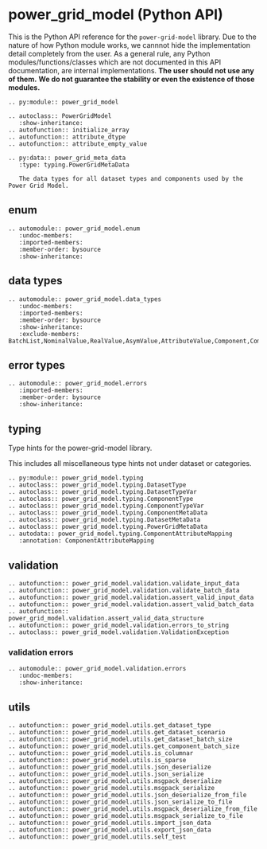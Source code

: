 <!--
SPDX-FileCopyrightText: Contributors to the Power Grid Model project <powergridmodel@lfenergy.org>

SPDX-License-Identifier: MPL-2.0
-->

# power_grid_model (Python API)

This is the Python API reference for the `power-grid-model` library.
Due to the nature of how Python module works, we cannnot hide the implementation detail completely from the user.
As a general rule, any Python modules/functions/classes which are not documented in this API documentation,
are internal implementations.
**The user should not use any of them.**
**We do not guarantee the stability or even the existence of those modules.**

```{eval-rst}
.. py:module:: power_grid_model

.. autoclass:: PowerGridModel
   :show-inheritance:
.. autofunction:: initialize_array
.. autofunction:: attribute_dtype
.. autofunction:: attribute_empty_value

.. py:data:: power_grid_meta_data
   :type: typing.PowerGridMetaData

   The data types for all dataset types and components used by the Power Grid Model.
```

## enum

```{eval-rst}
.. automodule:: power_grid_model.enum
   :undoc-members:
   :imported-members:
   :member-order: bysource
   :show-inheritance:
```

## data types

```{eval-rst}
.. automodule:: power_grid_model.data_types
   :undoc-members:
   :imported-members:
   :member-order: bysource
   :show-inheritance:
   :exclude-members: BatchList,NominalValue,RealValue,AsymValue,AttributeValue,Component,ComponentList,SinglePythonDataset,BatchPythonDataset,PythonDataset
```

## error types

```{eval-rst}
.. automodule:: power_grid_model.errors
   :imported-members:
   :member-order: bysource
   :show-inheritance:
```

## typing

Type hints for the power-grid-model library.

This includes all miscellaneous type hints not under dataset or categories.

```{eval-rst}
.. py:module:: power_grid_model.typing
.. autoclass:: power_grid_model.typing.DatasetType
.. autoclass:: power_grid_model.typing.DatasetTypeVar
.. autoclass:: power_grid_model.typing.ComponentType
.. autoclass:: power_grid_model.typing.ComponentTypeVar
.. autoclass:: power_grid_model.typing.ComponentMetaData
.. autoclass:: power_grid_model.typing.DatasetMetaData
.. autoclass:: power_grid_model.typing.PowerGridMetaData
.. autodata:: power_grid_model.typing.ComponentAttributeMapping
   :annotation: ComponentAttributeMapping
```

## validation

```{eval-rst}
.. autofunction:: power_grid_model.validation.validate_input_data
.. autofunction:: power_grid_model.validation.validate_batch_data
.. autofunction:: power_grid_model.validation.assert_valid_input_data
.. autofunction:: power_grid_model.validation.assert_valid_batch_data
.. autofunction:: power_grid_model.validation.assert_valid_data_structure
.. autofunction:: power_grid_model.validation.errors_to_string
.. autoclass:: power_grid_model.validation.ValidationException
```

### validation errors

```{eval-rst}
.. automodule:: power_grid_model.validation.errors
   :undoc-members:
   :show-inheritance:
```

## utils

```{eval-rst}
.. autofunction:: power_grid_model.utils.get_dataset_type
.. autofunction:: power_grid_model.utils.get_dataset_scenario
.. autofunction:: power_grid_model.utils.get_dataset_batch_size
.. autofunction:: power_grid_model.utils.get_component_batch_size
.. autofunction:: power_grid_model.utils.is_columnar
.. autofunction:: power_grid_model.utils.is_sparse
.. autofunction:: power_grid_model.utils.json_deserialize
.. autofunction:: power_grid_model.utils.json_serialize
.. autofunction:: power_grid_model.utils.msgpack_deserialize
.. autofunction:: power_grid_model.utils.msgpack_serialize
.. autofunction:: power_grid_model.utils.json_deserialize_from_file
.. autofunction:: power_grid_model.utils.json_serialize_to_file
.. autofunction:: power_grid_model.utils.msgpack_deserialize_from_file
.. autofunction:: power_grid_model.utils.msgpack_serialize_to_file
.. autofunction:: power_grid_model.utils.import_json_data
.. autofunction:: power_grid_model.utils.export_json_data
.. autofunction:: power_grid_model.utils.self_test
```
